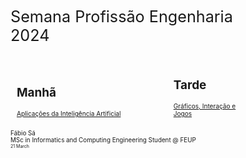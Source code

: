 [comment]: # (This presentation was made with markdown-slides)
[comment]: # (This is a CommonMark compliant comment. It will not be included in the presentation.)
[comment]: # (Compile this presentation with the command below)
[comment]: # (mdslides presentation.md --include media)

[comment]: # (Set the theme:)
[comment]: # (THEME = night)
[comment]: # (CODE_THEME = base16/zenburn)
[comment]: # (The list of themes is at https://revealjs.com/themes/)
[comment]: # (The list of code themes is at https://highlightjs.org/)

[comment]: # "You can also use quotes instead of parenthesis"
[comment]: # 'Single quotes work too'
[comment]: # "THEME = white"

[comment]: # (Pass optional settings to reveal.js:)
[comment]: # (controls: true)
[comment]: # (keyboard: true)
[comment]: # (markdown: { smartypants: true })
[comment]: # (hash: false)
[comment]: # (respondToHashChanges: false)
[comment]: # (Other settings are documented at https://revealjs.com/config/)

<div style="font-size: 1.8em;">
Semana Profissão Engenharia <br> 2024
</div>

<br>

<div style="font-size: 1em; display: inline-block; width: 45%; padding: 10px">
    <div style="font-size: 0.9em;">
        <h2>Manhã</h2>
        <p style="font-size: 0.8em;"><a href="/AIA/presentation/">Aplicações da Inteligência Artificial</a></p>
    </div>
</div>

<div style="font-size: 1em; display: inline-block; width: 45%; padding: 10px">
    <div style="font-size: 0.9em;">
        <h2>Tarde</h2>
        <p style="font-size: 0.8em;"><a href="/GIG/presentation/">Gráficos, Interação e <br>Jogos</a></p>
    </div>
</div>

<br>

<div style="font-size: 0.7em;">
Fábio Sá<br>
MSc in Informatics and Computing Engineering Student @ FEUP<br>
</div>

<div style="font-size: 0.5em;">
21 March<br>
</div>

[comment]: # (!!! data-auto-animate data-background-video="media/video.mp4", data-background-video-loop data-background-video-muted data-background-opacity="0.2")
